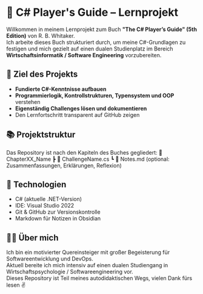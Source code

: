 # 📘 C# Player's Guide – Lernprojekt

Willkommen in meinem Lernprojekt zum Buch **"The C# Player’s Guide" (5th Edition)** von R. B. Whitaker.  
Ich arbeite dieses Buch strukturiert durch, um meine C#-Grundlagen zu festigen und mich gezielt auf einen dualen Studienplatz im Bereich **Wirtschaftsinformatik / Software Engineering** vorzubereiten.

## 🎯 Ziel des Projekts

- **Fundierte C#-Kenntnisse aufbauen**
- **Programmierlogik, Kontrollstrukturen, Typensystem und OOP** verstehen
- **Eigenständig Challenges lösen und dokumentieren**
- Den Lernfortschritt transparent auf GitHub zeigen

## 📚 Projektstruktur

Das Repository ist nach den Kapiteln des Buches gegliedert:
📁 ChapterXX_Name
┣ 📄 ChallengeName.cs
┗ 📄 Notes.md (optional: Zusammenfassungen, Erklärungen, Reflexion)

## 🔧 Technologien

- C# (aktuelle .NET-Version)
- IDE: Visual Studio 2022
- Git & GitHub zur Versionskontrolle
- Markdown für Notizen in Obsidian

## 🙋‍♂️ Über mich

Ich bin ein motivierter Quereinsteiger mit großer Begeisterung für Softwareentwicklung und DevOps.  
Aktuell bereite ich mich intensiv auf einen dualen Studiengang in Wirtschaftspsychologie / Softwareengineering vor.  
Dieses Repository ist Teil meines autodidaktischen Wegs, vielen Dank fürs lesen ✌️

